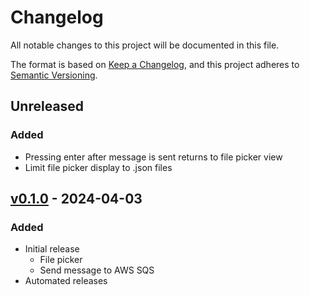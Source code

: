 # Changelog

All notable changes to this project will be documented in this file.

The format is based on [Keep a Changelog](https://keepachangelog.com/en/1.0.0/),
and this project adheres to [Semantic Versioning](https://semver.org/spec/v2.0.0.html).

## Unreleased
### Added
- Pressing enter after message is sent returns to file picker view
- Limit file picker display to .json files


## [v0.1.0](https://github.com/leberjs/pebble/releases/tag/v0.1.0) - 2024-04-03
### Added
- Initial release
  - File picker
  - Send message to AWS SQS
- Automated releases
